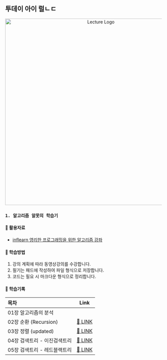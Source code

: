 ## 투데이 아이 럴ㄴㄷ
<p align="center">
  <img src="https://cdn.inflearn.com/wp-content/uploads/algorith.png" width="600" alt="Lecture Logo"/>
</p>

### `1. 알고리즘 알못의 학습기`
#### 📑 활용자료
 - [inflearn 영리한 프로그래밍을 위한 알고리즘 강좌](https://inf.run/RfUx)

#### 📖 학습방법
1. 강의 계획에 따라 동영상강의를 수강합니다.
2. 필기는 패드에 작성하여 파일 형식으로 저장합니다.
3. 코드는 필요 시 마크다운 형식으로 정리합니다.

#### 📝 학습기록
| 목차                          |                            Link                             |
| :---------------------------- | :---------------------------------------------------------: |
| 01장 알고리즘의 분석          |    |
| 02장 순환 (Recursion)         |  [:link: LINK](./document/CleverProgramming/Chapter_01.md)  |
| 03장 정렬 (updated)           |  [:link: LINK](./document/CleverOrogramming/Chapter_02.md)  |
| 04장 검색트리 - 이진검색트리   |  [:link: LINK](./document/CleverProgramming/Chapter_03.md)  |
| 05장 검색트리 - 레드블랙트리   |  [:link: LINK](./document/CleverProgramming/Chapter_04.md)  |